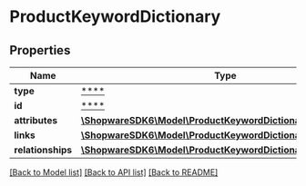 # ProductKeywordDictionary

## Properties
Name | Type | Description | Notes
------------ | ------------- | ------------- | -------------
**type** | [****](.md) |  | [optional] 
**id** | [****](.md) |  | [optional] 
**attributes** | [**\ShopwareSDK6\Model\ProductKeywordDictionaryAttributes**](ProductKeywordDictionaryAttributes.md) |  | [optional] 
**links** | [**\ShopwareSDK6\Model\ProductKeywordDictionaryLinks**](ProductKeywordDictionaryLinks.md) |  | [optional] 
**relationships** | [**\ShopwareSDK6\Model\ProductKeywordDictionaryRelationships**](ProductKeywordDictionaryRelationships.md) |  | [optional] 

[[Back to Model list]](../../README.md#documentation-for-models) [[Back to API list]](../../README.md#documentation-for-api-endpoints) [[Back to README]](../../README.md)

